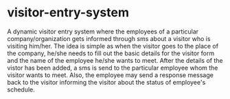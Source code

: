 # visitor-entry-system
A dynamic visitor entry system where the employees of a particular company/organization gets informed through sms about a visitor who is visiting him/her. The idea is simple as when the visitor goes to the place of the company, he/she needs to fill out the basic details for the visitor form and the name of the employee he/she wants to meet. After the details of the vistor has been added, a sms is send to the particular employee whom the visitor wants to meet. Also, the employee may send a response message back to the visitor informing the visitor about the status of employee's schedule. 
